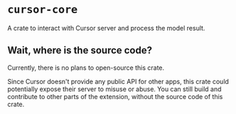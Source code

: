 # `cursor-core`

A crate to interact with Cursor server and process the model result.

## Wait, where is the source code?

Currently, there is no plans to open-source this crate.

Since Cursor doesn't provide any public API for other apps, this crate could potentially expose their server to misuse or abuse. You can still build and contribute to other parts of the extension, without the source code of this crate.

